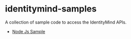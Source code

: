 # identitymind-samples

A collection of sample code to access the IdentityMind APIs.

* [Node Js Sample](https://github.com/identitymind/identitymind-samples/tree/master/identity-graph-intelligence)
